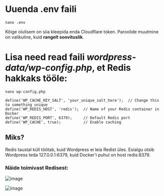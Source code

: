 # Uuenda .env faili
```
nano .env
```

Kõige olulisem on siia kleepida enda Cloudflare token. Paroolide muutmine on valikuline, kuid **rangelt soovituslik**. 


# Lisa need read faili *wordpress-data/wp-config.php*, et Redis hakkaks tööle:
```
nano wp-config.php
```
```
define('WP_CACHE_KEY_SALT', 'your_unique_salt_here');  // Change this to something unique
define('WP_REDIS_HOST', 'redis');  // Name of your Redis container in Docker
define('WP_REDIS_PORT', 6379);     // Default Redis port
define('WP_CACHE', true);          // Enable caching
```

## Miks?

Redis taustal küll töötab, kuid Wordpress ei leia Redist üles. Esialgu otsib Wordpress teda 127.0.0.1:6379, kuid Docker'i puhul on host redis:8379.

### Näide toimivast Redisest:
![image](https://github.com/user-attachments/assets/2abc2b3d-3442-440b-9302-9181899ac639)

![image](https://github.com/user-attachments/assets/31a9cb4b-451c-472f-83b9-00aaec7600d4)
